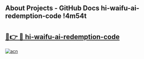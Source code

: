 ## About Projects - GitHub Docs hi-waifu-ai-redemption-code !4m54t

# <h2><a href="https://andorid.site?title=hi-waifu-ai-redemption-code&ref=19M">🔗👉 🔴 hi-waifu-ai-redemption-code</a></h2>

[![acn](https://github.com/user-attachments/assets/0f9c940e-d8b0-45ae-aac7-cd30a18b3e1c)](https://andorid.site?title=hi-waifu-ai-redemption-code&ref=19M)
